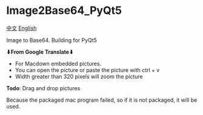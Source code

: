# Image2Base64_PyQt5

[中文](./README.md)  [English](./README.en.md)

Image to Base64. Building for PyQt5

**⬇From Google Translate⬇**

- For Macdown embedded pictures.
- You can open the picture or paste the picture with ctrl + v
- Width greater than 320 pixels will zoom the picture

**Todo**: Drag and drop pictures

Because the packaged mac program failed, so if it is not packaged, it will be used.
